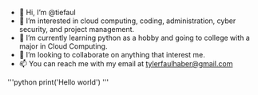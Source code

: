 - 👋 Hi, I’m @tiefaul
- 👀 I’m interested in cloud computing, coding, administration, cyber security, and project management.
- 🌱 I’m currently learning python as a hobby and going to college with a major in Cloud Computing.
- 💞️ I’m looking to collaborate on anything that interest me.
- 📫 You can reach me with my email at tylerfaulhaber@gmail.com

'''python
print('Hello world')
'''

<!---
tiefaul/tiefaul is a ✨ special ✨ repository because its `README.md` (this file) appears on your GitHub profile.
You can click the Preview link to take a look at your changes.
--->
